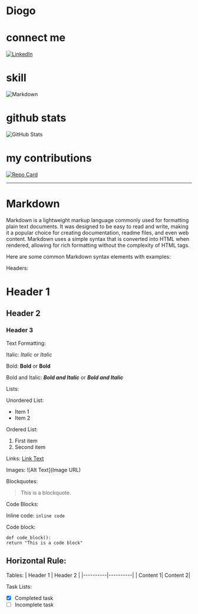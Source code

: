 # Diogo

# connect me
[![LinkedIn](https://img.shields.io/badge/LinkedIn-000?style=for-the-badge&logo=linkedin&logoColor=0E76A8)](https://www.linkedin.com/in/diogo-moura-16559611/)

# skill
![Markdown](https://img.shields.io/badge/Markdown-000?style=for-the-badge&logo=markdown)

# github stats
![GitHub Stats](https://github-readme-stats.vercel.app/api?username=SEUUSERNAME&theme=transparent&bg_color=000&border_color=30A3DC&show_icons=true&icon_color=30A3DC&title_color=E94D5F&text_color=FFF)

# my contributions 
[![Repo Card](https://github-readme-stats.vercel.app/api/pin/?username=SEUUSERNAME&repo=SEUREPOSITORIO&bg_color=000&border_color=30A3DC&show_icons=true&icon_color=30A3DC&title_color=E94D5F&text_color=FFF)](https://github.com/SEUUSERNAME/SEUREPOSITORIO)

---


# Markdown

Markdown is a lightweight markup language commonly used for formatting plain text documents. It was designed to be easy to read and write, making it a popular choice for creating documentation, readme files, and even web content. Markdown uses a simple syntax that is converted into HTML when rendered, allowing for rich formatting without the complexity of HTML tags.

Here are some common Markdown syntax elements with examples:


Headers:
# Header 1
## Header 2
### Header 3


Text Formatting:

Italic:
*Italic* or _Italic_

Bold:
**Bold** or __Bold__

Bold and Italic:
***Bold and Italic*** or ___Bold and Italic___


Lists:

Unordered List:
- Item 1
- Item 2

Ordered List:
1. First item
2. Second item


Links:
[Link Text](URL)

Images:
![Alt Text](Image URL)

Blockquotes:
> This is a blockquote.


Code Blocks:

Inline code:
`inline code`

Code block:
```
def code_block():
return "This is a code block"
```

Horizontal Rule:
---

Tables:
| Header 1 | Header 2 |
|----------|----------|
| Content 1| Content 2|

Task Lists:
- [x] Completed task
- [ ] Incomplete task
